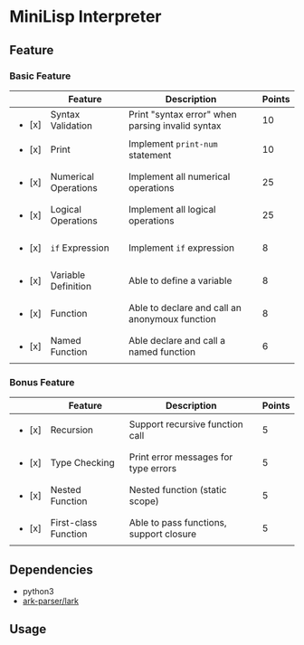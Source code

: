 # MiniLisp Interpreter

## Feature
### Basic Feature

|                       | Feature              | Description                                      | Points |
| --------------------- | -------------------- | ------------------------------------------------ | ------ |
|<ul style="margin-bottom: 0px"><li>[x] </li></ul> | Syntax Validation    | Print "syntax error" when parsing invalid syntax | 10     |
| <ul><li>[x] </li></ul> | Print                | Implement `print-num` statement                  | 10     |
| <ul><li>[x] </li></ul> | Numerical Operations | Implement all numerical operations               | 25     |
| <ul><li>[x] </li></ul> | Logical Operations   | Implement all logical operations                 | 25     |
| <ul><li>[x] </li></ul> | `if` Expression      | Implement `if` expression                        | 8      |
| <ul><li>[x] </li></ul> | Variable Definition  | Able to define a variable                        | 8      |
| <ul><li>[x] </li></ul> | Function             | Able to declare and call an anonymoux function   | 8      |
| <ul><li>[x] </li></ul> | Named Function       | Able declare and call a named function           | 6      |

### Bonus Feature
|                       | Feature              | Description                             | Points |
| --------------------- | -------------------- | --------------------------------------- | ------ |
| <ul><li>[x] </li></ul> | Recursion            | Support recursive function call         | 5      |
| <ul><li>[x] </li></ul> | Type Checking        | Print error messages for type errors    | 5      |
| <ul><li>[x] </li></ul> | Nested Function      | Nested function (static scope)          | 5      |
| <ul><li>[x] </li></ul> | First-class Function | Able to pass functions, support closure | 5      |

## Dependencies
- python3
- [ark-parser/lark](https://github.com/lark-parser/lark)

## Usage
